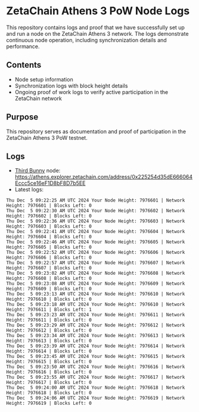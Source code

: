 # ZetaChain Athens 3 PoW Node Logs
This repository contains logs and proof that we have successfully set up and run a node on the ZetaChain Athens 3 network. The logs demonstrate continuous node operation, including synchronization details and performance.

## Contents
- Node setup information
- Synchronization logs with block height details
- Ongoing proof of work logs to verify active participation in the ZetaChain network

## Purpose
This repository serves as documentation and proof of participation in the ZetaChain Athens 3 PoW testnet.

## Logs

- [Third Bunny](https://thirdbunny.xyz/) node: https://athens.explorer.zetachain.com/address/0x225254d35dE666064Eccc5ce16eF1D8bF8D7b5EE
- Latest logs:
```
Thu Dec  5 09:22:25 AM UTC 2024 Your Node Height: 7976601 | Network Height: 7976601 | Blocks Left: 0
Thu Dec  5 09:22:30 AM UTC 2024 Your Node Height: 7976602 | Network Height: 7976602 | Blocks Left: 0
Thu Dec  5 09:22:36 AM UTC 2024 Your Node Height: 7976603 | Network Height: 7976603 | Blocks Left: 0
Thu Dec  5 09:22:41 AM UTC 2024 Your Node Height: 7976604 | Network Height: 7976604 | Blocks Left: 0
Thu Dec  5 09:22:46 AM UTC 2024 Your Node Height: 7976605 | Network Height: 7976605 | Blocks Left: 0
Thu Dec  5 09:22:52 AM UTC 2024 Your Node Height: 7976606 | Network Height: 7976606 | Blocks Left: 0
Thu Dec  5 09:22:57 AM UTC 2024 Your Node Height: 7976607 | Network Height: 7976607 | Blocks Left: 0
Thu Dec  5 09:23:02 AM UTC 2024 Your Node Height: 7976608 | Network Height: 7976608 | Blocks Left: 0
Thu Dec  5 09:23:08 AM UTC 2024 Your Node Height: 7976609 | Network Height: 7976609 | Blocks Left: 0
Thu Dec  5 09:23:13 AM UTC 2024 Your Node Height: 7976610 | Network Height: 7976610 | Blocks Left: 0
Thu Dec  5 09:23:18 AM UTC 2024 Your Node Height: 7976610 | Network Height: 7976611 | Blocks Left: 1
Thu Dec  5 09:23:23 AM UTC 2024 Your Node Height: 7976611 | Network Height: 7976611 | Blocks Left: 0
Thu Dec  5 09:23:29 AM UTC 2024 Your Node Height: 7976612 | Network Height: 7976612 | Blocks Left: 0
Thu Dec  5 09:23:34 AM UTC 2024 Your Node Height: 7976613 | Network Height: 7976613 | Blocks Left: 0
Thu Dec  5 09:23:39 AM UTC 2024 Your Node Height: 7976614 | Network Height: 7976614 | Blocks Left: 0
Thu Dec  5 09:23:45 AM UTC 2024 Your Node Height: 7976615 | Network Height: 7976615 | Blocks Left: 0
Thu Dec  5 09:23:50 AM UTC 2024 Your Node Height: 7976616 | Network Height: 7976616 | Blocks Left: 0
Thu Dec  5 09:23:55 AM UTC 2024 Your Node Height: 7976617 | Network Height: 7976617 | Blocks Left: 0
Thu Dec  5 09:24:00 AM UTC 2024 Your Node Height: 7976618 | Network Height: 7976618 | Blocks Left: 0
Thu Dec  5 09:24:06 AM UTC 2024 Your Node Height: 7976619 | Network Height: 7976619 | Blocks Left: 0
```
